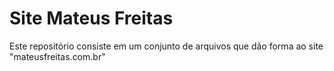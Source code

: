 # Site Mateus Freitas
 Este repositório consiste em um conjunto de arquivos que dão forma  ao site "mateusfreitas.com.br"
